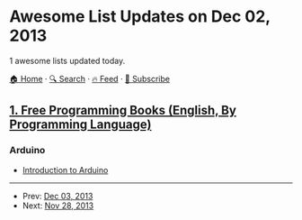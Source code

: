 # Awesome List Updates on Dec 02, 2013

1 awesome lists updated today.

[🏠 Home](/README.md) · [🔍 Search](https://www.trackawesomelist.com/search/) · [🔥 Feed](https://www.trackawesomelist.com/rss.xml) · [📮 Subscribe](https://trackawesomelist.us17.list-manage.com/subscribe?u=d2f0117aa829c83a63ec63c2f&id=36a103854c)



## [1. Free Programming Books (English, By Programming Language)](/content/EbookFoundation/free-programming-books/README.md)

### Arduino

*   [Introduction to Arduino](http://playground.arduino.cc/Main/ManualsAndCurriculum)

---

- Prev: [Dec 03, 2013](/content/2013/12/03/README.md)
- Next: [Nov 28, 2013](/content/2013/11/28/README.md)